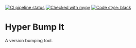 [![CI pipeline status](https://github.com/plannigan/hyper-bump-it/actions/workflows/main.yml/badge.svg?branch=main)][ci]
[![Checked with mypy](https://img.shields.io/badge/mypy-checked-blue)][mypy-home]
[![Code style: black](https://img.shields.io/badge/code%20style-black-black.svg)][black-home]

# Hyper Bump It

A version bumping tool.

[ci]: https://github.com/plannigan/hyper-bump-it/actions
[mypy-home]: http://mypy-lang.org/
[black-home]: https://github.com/psf/black
